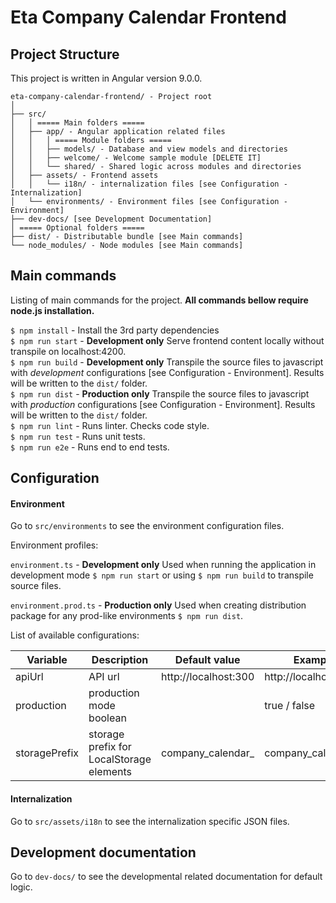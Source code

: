 # Eta Company Calendar Frontend

## Project Structure

This project is written in Angular version 9.0.0.

```text
eta-company-calendar-frontend/ - Project root
│
├── src/
│   │ ===== Main folders =====
│   ├── app/ - Angular application related files
│   │   │ ===== Module folders =====
│   │   ├── models/ - Database and view models and directories
│   │   ├── welcome/ - Welcome sample module [DELETE IT]
│   │   └── shared/ - Shared logic across modules and directories
│   ├── assets/ - Frontend assets
│   │   └── i18n/ - internalization files [see Configuration - Internalization]
│   └── environments/ - Environment files [see Configuration - Environment]
├── dev-docs/ [see Development Documentation]
│ ===== Optional folders =====
├── dist/ - Distributable bundle [see Main commands]
└── node_modules/ - Node modules [see Main commands]

```

## Main commands
Listing of main commands for the project. **All commands bellow require node.js installation.**

`$ npm install` - Install the 3rd party dependencies  
`$ npm run start` - **Development only** Serve frontend content locally without transpile on localhost:4200.  
`$ npm run build` - **Development only** Transpile the source files to javascript with _development_ configurations [see Configuration - Environment]. Results will be written to the `dist/` folder.  
`$ npm run dist` - **Production only** Transpile the source files to javascript with _production_ configurations [see Configuration - Environment]. Results will be written to the `dist/` folder.  
`$ npm run lint` - Runs linter. Checks code style.  
`$ npm run test` - Runs unit tests.  
`$ npm run e2e` - Runs end to end tests.  
## Configuration

#### Environment

Go to `src/environments` to see the environment configuration files.

Environment profiles:  

`environment.ts` - **Development only** Used when running the application in development mode `$ npm run start` or using `$ npm run build` to transpile source files. 

`environment.prod.ts` - **Production only** Used when creating distribution package for any prod-like environments `$ npm run dist`. 

List of available configurations:  

| Variable          | Description                               	| Default value             	| Example                         	|
|-------------------|-----------------------------------------------|-----------------------------	|---------------------------------	|
| apiUrl            | API url                                       | http://localhost:300          | http://localhost:3000           	|
| production        | production mode boolean                       |                             	| true / false                      | 
| storagePrefix     | storage prefix for LocalStorage elements      | company_calendar_             | company_calendar_                 |

#### Internalization

Go to `src/assets/i18n` to see the internalization specific JSON files.

## Development documentation

Go to `dev-docs/` to see the developmental related documentation for default logic.
